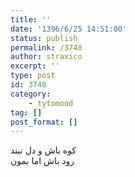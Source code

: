 ```yaml
---
title: ''
date: '1396/6/25 14:51:00'
status: publish
permalink: /3748
author: straxico
excerpt: ''
type: post
id: 3748
category:
    - tytomood
tag: []
post_format: []
---
```

کوه باش و دل نبند  
رود باش اما بمون